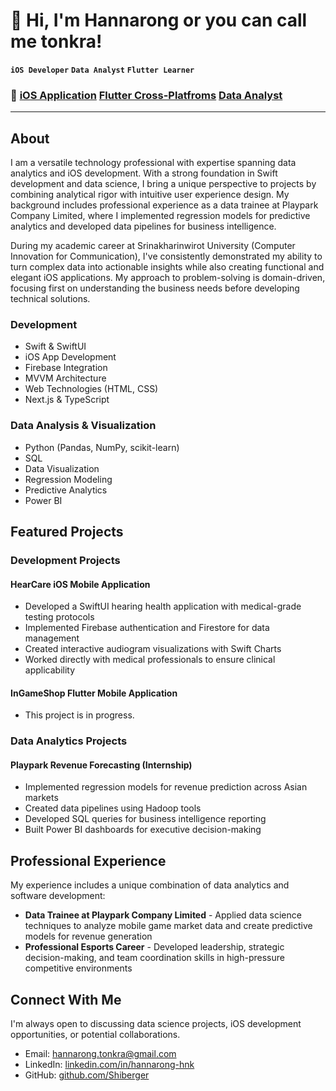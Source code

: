 # 👋 Hi, I'm Hannarong or you can call me tonkra!

**`iOS Developer`** **`Data Analyst`** **`Flutter Learner`**

### 💼 **[iOS Application](https://github.com/Shiberger/hanna-iOS-Dev-Portfolio)** **[Flutter Cross-Platfroms](https://github.com/Shiberger/hanna-DataAnalyst-Portfolio)** **[Data Analyst](https://github.com/Shiberger/hanna-DataAnalyst-Portfolio)**

---

## About
I am a versatile technology professional with expertise spanning data analytics and iOS development. With a strong foundation in Swift development and data science, I bring a unique perspective to projects by combining analytical rigor with intuitive user experience design. My background includes professional experience as a data trainee at Playpark Company Limited, where I implemented regression models for predictive analytics and developed data pipelines for business intelligence.

During my academic career at Srinakharinwirot University (Computer Innovation for Communication), I've consistently demonstrated my ability to turn complex data into actionable insights while also creating functional and elegant iOS applications. My approach to problem-solving is domain-driven, focusing first on understanding the business needs before developing technical solutions.

### Development
- Swift & SwiftUI
- iOS App Development
- Firebase Integration
- MVVM Architecture
- Web Technologies (HTML, CSS)
- Next.js & TypeScript

### Data Analysis & Visualization
- Python (Pandas, NumPy, scikit-learn)
- SQL
- Data Visualization
- Regression Modeling
- Predictive Analytics
- Power BI

## Featured Projects

### Development Projects

#### HearCare iOS Mobile Application
- Developed a SwiftUI hearing health application with medical-grade testing protocols
- Implemented Firebase authentication and Firestore for data management
- Created interactive audiogram visualizations with Swift Charts
- Worked directly with medical professionals to ensure clinical applicability

#### InGameShop Flutter Mobile Application
- This project is in progress.

### Data Analytics Projects

#### Playpark Revenue Forecasting (Internship)
- Implemented regression models for revenue prediction across Asian markets
- Created data pipelines using Hadoop tools
- Developed SQL queries for business intelligence reporting
- Built Power BI dashboards for executive decision-making

## Professional Experience

My experience includes a unique combination of data analytics and software development:

- **Data Trainee at Playpark Company Limited** - Applied data science techniques to analyze mobile game market data and create predictive models for revenue generation
- **Professional Esports Career** - Developed leadership, strategic decision-making, and team coordination skills in high-pressure competitive environments

## Connect With Me

I'm always open to discussing data science projects, iOS development opportunities, or potential collaborations.

- Email: hannarong.tonkra@gmail.com
- LinkedIn: [linkedin.com/in/hannarong-hnk](https://linkedin.com/in/hannarong-hnk)
- GitHub: [github.com/Shiberger](https://github.com/Shiberger)
